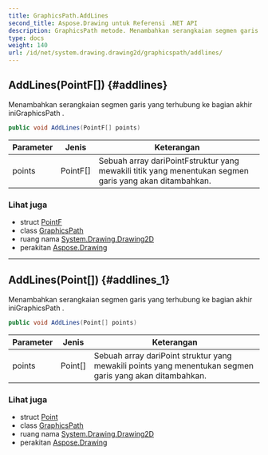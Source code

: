 ```yaml
---
title: GraphicsPath.AddLines
second_title: Aspose.Drawing untuk Referensi .NET API
description: GraphicsPath metode. Menambahkan serangkaian segmen garis yang terhubung ke bagian akhir iniGraphicsPath .
type: docs
weight: 140
url: /id/net/system.drawing.drawing2d/graphicspath/addlines/
---
```

## AddLines(PointF[]) {#addlines}

Menambahkan serangkaian segmen garis yang terhubung ke bagian akhir iniGraphicsPath .

```csharp
public void AddLines(PointF[] points)
```

| Parameter | Jenis | Keterangan |
| --- | --- | --- |
| points | PointF[] | Sebuah array dariPointFstruktur yang mewakili titik yang menentukan segmen garis yang akan ditambahkan. |

### Lihat juga

* struct [PointF](../../../system.drawing/pointf/)
* class [GraphicsPath](../)
* ruang nama [System.Drawing.Drawing2D](../../graphicspath/)
* perakitan [Aspose.Drawing](../../../)

---

## AddLines(Point[]) {#addlines_1}

Menambahkan serangkaian segmen garis yang terhubung ke bagian akhir iniGraphicsPath .

```csharp
public void AddLines(Point[] points)
```

| Parameter | Jenis | Keterangan |
| --- | --- | --- |
| points | Point[] | Sebuah array dariPoint struktur yang mewakili points yang menentukan segmen garis yang akan ditambahkan. |

### Lihat juga

* struct [Point](../../../system.drawing/point/)
* class [GraphicsPath](../)
* ruang nama [System.Drawing.Drawing2D](../../graphicspath/)
* perakitan [Aspose.Drawing](../../../)


